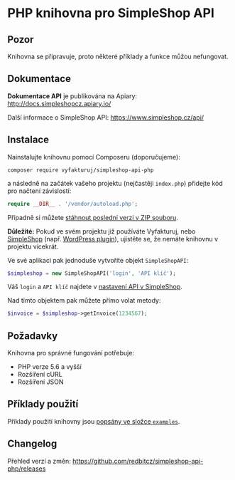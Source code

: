 # PHP knihovna pro SimpleShop API

## Pozor
Knihovna se připravuje, proto některé příklady a funkce můžou nefungovat. 

## Dokumentace
**Dokumentace API** je publikována na Apiary: http://docs.simpleshopcz.apiary.io/

Další informace o SimpleShop API: https://www.simpleshop.cz/api/

## Instalace
Nainstalujte knihovnu pomocí Composeru (doporučujeme):
```shell
composer require vyfakturuj/simpleshop-api-php
```
a následně na začátek vašeho projektu (nejčastěji `index.php`) přidejte kód pro načtení závislostí:
```php
require __DIR__ . '/vendor/autoload.php';
```

Případně si můžete [stáhnout poslední verzi v ZIP souboru](manual-installation.md).

**Důležité:** Pokud ve svém projektu již používáte Vyfakturuj, nebo [SimpleShop](https://www.simpleshop.cz/)
(např. [WordPress plugin](https://www.simpleshop.cz/category/wordpress-plugin/)), ujistěte se, že nemáte knihovnu
v projektu vícekrát. 

Ve své aplikaci pak jednoduše vytvoříte objekt `SimpleShopAPI`:
```php
$simpleshop = new SimpleShopAPI('login', 'API klíč');
```
Váš `login` a `API klíč` najdete v [nastavení API v SimpleShop](https://app.simpleshop.cz/nastaveni/api/).

Nad tímto objektem pak můžete přímo volat metody:
```php
$invoice = $simpleshop->getInvoice(1234567);
```

## Požadavky
Knihovna pro správné fungování potřebuje:
- PHP verze 5.6 a vyšší
- Rozšíření cURL
- Rozšíření JSON

## Příklady použití
Příklady použití knihovny jsou [popsány ve složce `examples`](/examples/#readme).

## Changelog
Přehled verzí a změn: https://github.com/redbitcz/simpleshop-api-php/releases